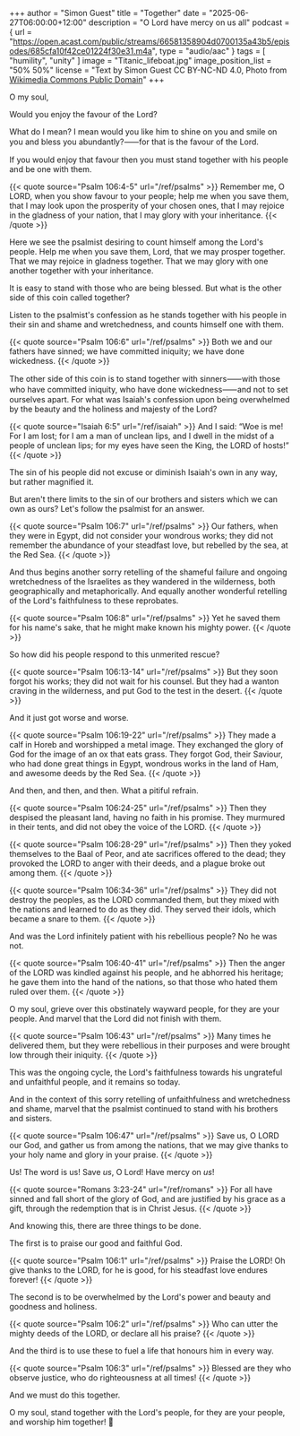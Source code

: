 +++
author = "Simon Guest"
title = "Together"
date = "2025-06-27T06:00:00+12:00"
description = "O Lord have mercy on us all"
podcast = { url = "https://open.acast.com/public/streams/66581358904d0700135a43b5/episodes/685cfa10f42ce01224f30e31.m4a", type = "audio/aac" }
tags = [ "humility", "unity" ]
image = "Titanic_lifeboat.jpg"
image_position_list = "50% 50%"
license = "Text by Simon Guest CC BY-NC-ND 4.0, Photo from [Wikimedia Commons Public Domain](https://commons.m.wikimedia.org/wiki/File:Titanic_lifeboat.jpg)"
+++

O my soul,

Would you enjoy the favour of the Lord?

What do I mean? I mean would you like him to shine on you and smile on you and bless you abundantly?⸺for that is the favour of the Lord.

If you would enjoy that favour then you must stand together with his people and be one with them.

{{< quote source="Psalm 106:4-5" url="/ref/psalms" >}}
Remember me, O LORD, when you show favour to your people; help me when you save them, that I may look upon the prosperity of your chosen ones, that I may rejoice in the gladness of your nation, that I may glory with your inheritance.
{{< /quote >}}

Here we see the psalmist desiring to count himself among the Lord's people. Help me when you save them, Lord, that we may prosper together. That we may rejoice in gladness together. That we may glory with one another together with your inheritance.

It is easy to stand with those who are being blessed. But what is the other side of this coin called together?

Listen to the psalmist's confession as he stands together with his people in their sin and shame and wretchedness, and counts himself one with them.

{{< quote source="Psalm 106:6" url="/ref/psalms" >}}
Both we and our fathers have sinned; we have committed iniquity; we have done wickedness.
{{< /quote >}}

The other side of this coin is to stand together with sinners⸺with those who have committed iniquity, who have done wickedness⸺and not to set ourselves apart. For what was Isaiah's confession upon being overwhelmed by the beauty and the holiness and majesty of the Lord?

{{< quote source="Isaiah 6:5" url="/ref/isaiah" >}}
And I said: “Woe is me! For I am lost; for I am a man of unclean lips, and I dwell in the midst of a people of unclean lips; for my eyes have seen the King, the LORD of hosts!”
{{< /quote >}}

The sin of his people did not excuse or diminish Isaiah's own in any way, but rather magnified it.

But aren't there limits to the sin of our brothers and sisters which we can own as ours? Let's follow the psalmist for an answer.

{{< quote source="Psalm 106:7" url="/ref/psalms" >}}
Our fathers, when they were in Egypt, did not consider your wondrous works; they did not remember the abundance of your steadfast love, but rebelled by the sea, at the Red Sea.
{{< /quote >}}

And thus begins another sorry retelling of the shameful failure and ongoing wretchedness of the Israelites as they wandered in the wilderness, both geographically and metaphorically. And equally another wonderful retelling of the Lord's faithfulness to these reprobates.

{{< quote source="Psalm 106:8" url="/ref/psalms" >}}
Yet he saved them for his name's sake, that he might make known his mighty power.
{{< /quote >}}

So how did his people respond to this unmerited rescue?

{{< quote source="Psalm 106:13-14" url="/ref/psalms" >}}
But they soon forgot his works; they did not wait for his counsel. But they had a wanton craving in the wilderness, and put God to the test in the desert.
{{< /quote >}}

And it just got worse and worse.

{{< quote source="Psalm 106:19-22" url="/ref/psalms" >}}
They made a calf in Horeb and worshipped a metal image. They exchanged the glory of God for the image of an ox that eats grass. They forgot God, their Saviour, who had done great things in Egypt, wondrous works in the land of Ham, and awesome deeds by the Red Sea.
{{< /quote >}}

And then, and then, and then. What a pitiful refrain.

{{< quote source="Psalm 106:24-25" url="/ref/psalms" >}}
Then they despised the pleasant land, having no faith in his promise. They murmured in their tents, and did not obey the voice of the LORD.
{{< /quote >}}

{{< quote source="Psalm 106:28-29" url="/ref/psalms" >}}
Then they yoked themselves to the Baal of Peor, and ate sacrifices offered to the dead; they provoked the LORD to anger with their deeds, and a plague broke out among them.
{{< /quote >}}

{{< quote source="Psalm 106:34-36" url="/ref/psalms" >}}
They did not destroy the peoples, as the LORD commanded them, but they mixed with the nations and learned to do as they did. They served their idols, which became a snare to them.
{{< /quote >}}

And was the Lord infinitely patient with his rebellious people? No he was not.

{{< quote source="Psalm 106:40-41" url="/ref/psalms" >}}
Then the anger of the LORD was kindled against his people, and he abhorred his heritage; he gave them into the hand of the nations, so that those who hated them ruled over them.
{{< /quote >}}

O my soul, grieve over this obstinately wayward people, for they are your people. And marvel that the Lord did not finish with them.

{{< quote source="Psalm 106:43" url="/ref/psalms" >}}
Many times he delivered them, but they were rebellious in their purposes and were brought low through their iniquity.
{{< /quote >}}

This was the ongoing cycle, the Lord's faithfulness towards his ungrateful and unfaithful people, and it remains so today.

And in the context of this sorry retelling of unfaithfulness and wretchedness and shame, marvel that the psalmist continued to stand with his brothers and sisters.

{{< quote source="Psalm 106:47" url="/ref/psalms" >}}
Save us, O LORD our God, and gather us from among the nations, that we may give thanks to your holy name and glory in your praise.
{{< /quote >}}

Us! The word is us! Save _us_, O Lord! Have mercy on _us_!

{{< quote source="Romans 3:23-24" url="/ref/romans" >}}
For all have sinned and fall short of the glory of God, and are justified by his grace as a gift, through the redemption that is in Christ Jesus.
{{< /quote >}}

And knowing this, there are three things to be done.

The first is to praise our good and faithful God.

{{< quote source="Psalm 106:1" url="/ref/psalms" >}}
Praise the LORD! Oh give thanks to the LORD, for he is good, for his steadfast love endures forever!
{{< /quote >}}

The second is to be overwhelmed by the Lord's power and beauty and goodness and holiness.

{{< quote source="Psalm 106:2" url="/ref/psalms" >}}
Who can utter the mighty deeds of the LORD, or declare all his praise?
{{< /quote >}}

And the third is to use these to fuel a life that honours him in every way.

{{< quote source="Psalm 106:3" url="/ref/psalms" >}}
Blessed are they who observe justice, who do righteousness at all times!
{{< /quote >}}

And we must do this together.

O my soul, stand together with the Lord's people, for they are your people, and worship him together! 🙏
